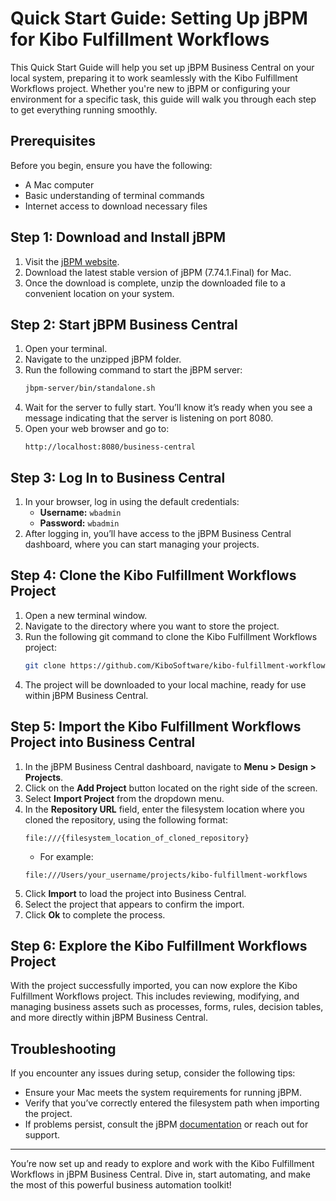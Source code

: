 # Quick Start Guide: Setting Up jBPM for Kibo Fulfillment Workflows

This Quick Start Guide will help you set up jBPM Business Central on your local system, preparing it to work seamlessly with the Kibo Fulfillment Workflows project. Whether you're new to jBPM or configuring your environment for a specific task, this guide will walk you through each step to get everything running smoothly.

## Prerequisites

Before you begin, ensure you have the following:

- A Mac computer
- Basic understanding of terminal commands
- Internet access to download necessary files

## Step 1: Download and Install jBPM

1. Visit the [jBPM website](https://www.jbpm.org/).
2. Download the latest stable version of jBPM (7.74.1.Final) for Mac.
3. Once the download is complete, unzip the downloaded file to a convenient location on your system.

## Step 2: Start jBPM Business Central

1. Open your terminal.
2. Navigate to the unzipped jBPM folder.
3. Run the following command to start the jBPM server:
    ```bash
    jbpm-server/bin/standalone.sh
    ```
4. Wait for the server to fully start. You’ll know it’s ready when you see a message indicating that the server is listening on port 8080.
5. Open your web browser and go to:
    ```
    http://localhost:8080/business-central
    ```

## Step 3: Log In to Business Central

1. In your browser, log in using the default credentials:
    - **Username:** `wbadmin`
    - **Password:** `wbadmin`
2. After logging in, you’ll have access to the jBPM Business Central dashboard, where you can start managing your projects.

## Step 4: Clone the Kibo Fulfillment Workflows Project

1. Open a new terminal window.
2. Navigate to the directory where you want to store the project.
3. Run the following git command to clone the Kibo Fulfillment Workflows project:
    ```bash
    git clone https://github.com/KiboSoftware/kibo-fulfillment-workflows.git
    ```
4. The project will be downloaded to your local machine, ready for use within jBPM Business Central.

## Step 5: Import the Kibo Fulfillment Workflows Project into Business Central

1. In the jBPM Business Central dashboard, navigate to **Menu > Design > Projects**.
2. Click on the **Add Project** button located on the right side of the screen.
3. Select **Import Project** from the dropdown menu.
4. In the **Repository URL** field, enter the filesystem location where you cloned the repository, using the following format:
    ```
    file:///{filesystem_location_of_cloned_repository}
    ```
    - For example:
    ```
    file:///Users/your_username/projects/kibo-fulfillment-workflows
    ```
5. Click **Import** to load the project into Business Central.
6. Select the project that appears to confirm the import.
7. Click **Ok** to complete the process.

## Step 6: Explore the Kibo Fulfillment Workflows Project

With the project successfully imported, you can now explore the Kibo Fulfillment Workflows project. This includes reviewing, modifying, and managing business assets such as processes, forms, rules, decision tables, and more directly within jBPM Business Central.

## Troubleshooting

If you encounter any issues during setup, consider the following tips:

- Ensure your Mac meets the system requirements for running jBPM.
- Verify that you’ve correctly entered the filesystem path when importing the project.
- If problems persist, consult the jBPM [documentation](https://www.jbpm.org/documentation.html) or reach out for support.

---

You’re now set up and ready to explore and work with the Kibo Fulfillment Workflows in jBPM Business Central. Dive in, start automating, and make the most of this powerful business automation toolkit!